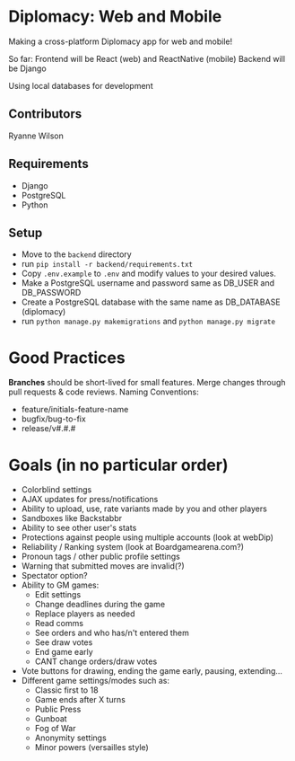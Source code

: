 # Diplomacy: Web and Mobile
Making a cross-platform Diplomacy app for web and mobile!

So far:
Frontend will be React (web) and ReactNative (mobile)
Backend will be Django

Using local databases for development

## Contributors
Ryanne Wilson

## Requirements
- Django
- PostgreSQL
- Python

## Setup
- Move to the ```backend``` directory
- run ```pip install -r backend/requirements.txt```
- Copy ```.env.example``` to ```.env``` and modify values to your desired values.
- Make a PostgreSQL username and password same as DB_USER and DB_PASSWORD
- Create a PostgreSQL database with the same name as DB_DATABASE (diplomacy)
- run ```python manage.py makemigrations``` and ```python manage.py migrate```

# Good Practices
**Branches** should be short-lived for small features.
Merge changes through pull requests & code reviews.
Naming Conventions:
- feature/initials-feature-name
- bugfix/bug-to-fix
- release/v#.#.#

# Goals (in no particular order)
- Colorblind settings
- AJAX updates for press/notifications
- Ability to upload, use, rate variants made by you and other players
- Sandboxes like Backstabbr
- Ability to see other user's stats
- Protections against people using multiple accounts (look at webDip)
- Reliability / Ranking system (look at Boardgamearena.com?)
- Pronoun tags / other public profile settings
- Warning that submitted moves are invalid(?)
- Spectator option?
- Ability to GM games:
    - Edit settings
    - Change deadlines during the game
    - Replace players as needed
    - Read comms
    - See orders and who has/n't entered them
    - See draw votes
    - End game early
    - CANT change orders/draw votes
- Vote buttons for drawing, ending the game early, pausing, extending...
- Different game settings/modes such as:
    - Classic first to 18
    - Game ends after X turns
    - Public Press
    - Gunboat
    - Fog of War
    - Anonymity settings
    - Minor powers (versailles style)